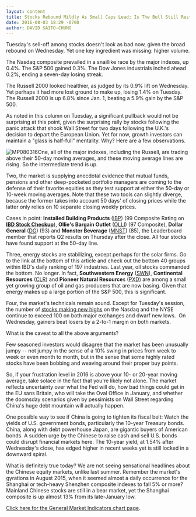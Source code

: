 ```yaml
---
layout: content
title: Stocks Rebound Mildly As Small Caps Lead; Is The Bull Still Resting?
date: 2016-08-03 18:29 -0700
author: DAVID SAITO-CHUNG
---
```






Tuesday's sell-off among stocks doesn't look as bad now, given the broad rebound on Wednesday. Yet one key ingredient was missing: higher volume.


The Nasdaq composite prevailed in a snaillike race by the major indexes, up 0.4%. The S&P 500 gained 0.3%. The Dow Jones industrials inched ahead 0.2%, ending a seven-day losing streak.


The Russell 2000 looked healthier, as judged by its 0.9% lift on Wednesday. Yet perhaps it had more lost ground to make up, losing 1.4% on Tuesday. The Russell 2000 is up 6.8% since Jan. 1, beating a 5.9% gain by the S&P 500.


As noted in this column on Tuesday, a significant pullback would not be surprising at this point, given the surprising rally by stocks following the panic attack that shook Wall Street for two days following the U.K.'s decision to depart the European Union. Yet for now, growth investors can maintain a "glass is half-full" mentality. Why? Here are a few observations.


![MP080316](https://www.investors.com/wp-content/uploads/2016/08/MP080316-184x300.jpg)One, all of the major indexes, including the Russell, are trading above their 50-day moving averages, and these moving average lines are rising. So the intermediate trend is up.


Two, the market is supplying anecdotal evidence that mutual funds, pensions and other deep-pocketed portfolio managers are coming to the defense of their favorite equities as they test support at either the 50-day or 10-week moving averages. Note that these two tools can slightly diverge, because the former takes into account 50 days' of closing prices while the latter only relies on 10 separate closing weekly prices.


Cases in point: **Installed Building Products** ([IBP](https://research.investors.com/quote.aspx?symbol=IBP)) (99 Composite Rating on **[IBD Stock Checkup](http://research.investors.com/stock-checkup/nyse-installed-building-prod-ibp.aspx)**), **Ollie's Bargain Outlet** ([OLLI](https://research.investors.com/quote.aspx?symbol=OLLI)) (97 Composite), **Dollar General** ([DG](https://research.investors.com/quote.aspx?symbol=DG)) (93) and **Monster Beverage** ([MNST](https://research.investors.com/quote.aspx?symbol=MNST)) (85), the Leaderboard member that reports Q2 results on Thursday after the close. All four stocks have found support at the 50-day line.


Three, energy stocks are stabilizing, except perhaps for the solar firms. Go to the link at the bottom of this article and check out the bottom 40 groups within IBD's daily ranking of 197 industries. Last year, oil stocks commanded the bottom. No longer. In fact, **Southwestern Energy** ([SWN](https://research.investors.com/quote.aspx?symbol=SWN)), **Continental Resources** ([CLR](https://research.investors.com/quote.aspx?symbol=CLR)) and **Pioneer Natural Resource**s ([PXD](https://research.investors.com/quote.aspx?symbol=PXD)) are among a small yet growing group of oil and gas producers that are now basing. Given that energy makes up a large portion of the S&P 500, this is significant.


Four, the market's technicals remain sound. Except for Tuesday's session, the number of [stocks making new highs](https://www.investors.com/data-tables/new-high-list-august-2-2016/) on the Nasdaq and the NYSE continue to exceed 100 on both major exchanges and dwarf new lows.  On Wednesday, gainers beat losers by a 2-to-1 margin on both markets.


What is the caveat to all the above arguments?


Few seasoned investors would disagree that the market has been unusually jumpy -- not jumpy in the sense of a 10% swing in prices from week to week or even month to month, but in the sense that some highly rated stocks have been bobbing and weaving around their proper buy points.


So, if your frustration level in 2016 is above your 10- or 20-year moving average, take solace in the fact that you're likely not alone. The market reflects uncertainty over what the Fed will do, how bad things could get in the EU sans Britain, who will take the Oval Office in January, and whether the doomsday scenarios given by pessimists on Wall Street regarding China's huge debt mountain will actually happen.


One possible way to see if China is going to tighten its fiscal belt: Watch the yields of U.S. government bonds, particularly the 10-year Treasury bonds. China, along with debt powerhouse Japan, are gigantic buyers of American bonds. A sudden urge by the Chinese to raise cash and sell U.S. bonds could disrupt financial markets here. The 10-year yield, at 1.54% after Wednesday's close, has edged higher in recent weeks yet is still locked in a downward spiral.


What is definitely true today? We are not seeing sensational headlines about the Chinese equity markets, unlike last summer. Remember the market's gyrations in August 2015, when it seemed almost a daily occurrence for the Shanghai or tech-heavy Shenzhen composite indexes to fall 5% or more? Mainland Chinese stocks are still in a bear market, yet the Shanghai composite is up almost 13% from its late-January low.


[Click here for the General Market Indicators chart page](https://www.investors.com/wp-content/uploads/2016/08/IBD0308153126GMI.pdf).




